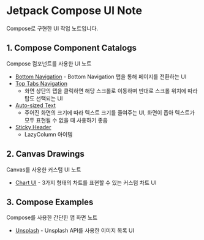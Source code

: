 # Jetpack Compose UI Note
Compose로 구현한 UI 작업 노트입니다.

## 1. Compose Component Catalogs
Compose 컴포넌트를 사용한 UI 노트
- [Bottom Navigation](presentation/src/main/java/com/woogear/presentation/screen/category/compose/bottomnav/BottomNavScreen.kt) - Bottom Navigation 탭을 통해 페이지를 전환하는 UI
- [Top Tabs Navigation](presentation/src/main/java/com/woogear/presentation/screen/category/compose/toptabs/TopTabsWithColumnScreen.kt) 
  - 화면 상단의 탭을 클릭하면 해당 스크롤로 이동하며 반대로 스크롤 위치에 따라 탑도 선택되는 UI 
- [Auto-sized Text](presentation/src/main/java/com/woogear/presentation/screen/category/compose/autosizingtext/AutoSizingTextrScreen.kt)
  - 주어진 화면의 크기에 따라 텍스트 크기를 줄여주는 UI, 화면이 좁아 텍스트가 모두 표현될 수 없을 때 사용하기 좋음
- [Sticky Header](presentation/src/main/java/com/woogear/presentation/screen/category/compose/stickyheader/StickyHeaderScreen.kt)
    - LazyColumn 아이템


## 2. Canvas Drawings
Canvas를 사용한 커스텀 UI 노트 
- [Chart UI](presentation/src/main/java/com/woogear/presentation/screen/category/canvas/chart/ChartScreen.kt) - 3가지 형태의 차트를 표현할 수 있는 커스텀 차트 UI

## 3. Compose Examples
Compose를 사용한 간단한 앱 화면 노트
- [Unsplash](presentation/src/main/java/com/woogear/presentation/screen/category/example/unsplash/UnsplashPhotosScreen.kt) - Unsplash API를 사용한 이미지 목록 UI 
